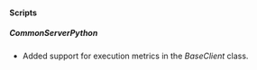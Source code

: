 
#### Scripts

##### CommonServerPython

- Added support for execution metrics in the *BaseClient* class.
